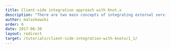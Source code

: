 ```yaml
---
title: Client-side integration approach with Knot.x
description: "There are two main concepts of integrating external services into your system: client-side and backend. Both approaches have strong sides which used in smart way will benefit your solution. However, they both have weak sides which might bring you many unwanted worries. Knot.x supports both approaches, bringing out their pros and limiting their cons. In this tutorial we will show you how to use Knot.x Gateway to create a consistent Web API for your client-side integration."
author: malaskowski
order: 6
date: 2017-06-30
layout: redirect
target: /tutorials/client-side-integration-with-knotx/1_1/
---
```

